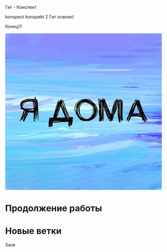 Гит - Конспект




konspect
konspekt 2
Гит освоен!


Конец!!!
 
 
![pikt](1611131113_2.jpeg)

# Продолжение работы

# Новые ветки
Save
